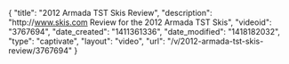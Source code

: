 {
    "title": "2012 Armada TST Skis Review",
    "description": "http:\/\/www.skis.com Review for the 2012 Armada TST Skis",
    "videoid": "3767694",
    "date_created": "1411361336",
    "date_modified": "1418182032",
    "type": "captivate",
    "layout": "video",
    "url": "\/v\/2012-armada-tst-skis-review\/3767694"
}